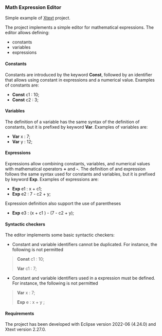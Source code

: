 ### Math Expression Editor

Simple example of [Xtext](https://www.eclipse.org/Xtext/) project.

The project implements a simple editor for mathematical expressions. The editor allows defining:

- constants
- variables
- expressions

#### Constants

Constants are introduced by the keyword **Const**, followed by an identifier that allows using constant in expressions and a numerical value. Examples of constants are:

- **Const** c1 : 10;
- **Const** c2 : 3;

#### Variables

The definition of a variable has the same syntax of the definition of constants, but it is prefixed by keyword **Var**. Examples of variables are:

- **Var** x : 7;
- **Var** y : 12;

#### Expressions

Expressions allow combining constants, variables, and numerical values with mathematical operators **+** and **-**. The definition of and expression follows the same syntax used for constants and variables, but it is prefixed by keyword **Exp**. Examples of expressions are:

- **Exp** e1 : x + c1;
- **Exp** e2 : 7 - c2 + y;

Expression definition also support the use of parentheses

- **Exp** e3 : (x + c1 ) - (7 - c2 + y);


#### Syntactic checkers

The editor implements some basic syntactic checkers:

- Constant and variable identifiers cannot be duplicated. For instance, the following is not permitted

> **Const** c1 : 10;
>
> **Var** c1 : 7;

-  Constant and variable identifiers used in a expression must be defined. For instance, the following is not permitted

> **Var** x : 7;
>
> **Exp** e : x + y ;


#### Requirements

The project has been developed with Eclipse version 2022-06 (4.24.0) and Xtext version 2.27.0. 
